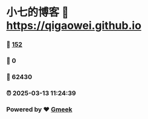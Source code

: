 # 小七的博客 :link: https://qigaowei.github.io 
### :page_facing_up: [152](https://qigaowei.github.io/tag.html) 
### :speech_balloon: 0 
### :hibiscus: 62430 
### :alarm_clock: 2025-03-13 11:24:39 
### Powered by :heart: [Gmeek](https://github.com/Meekdai/Gmeek)
